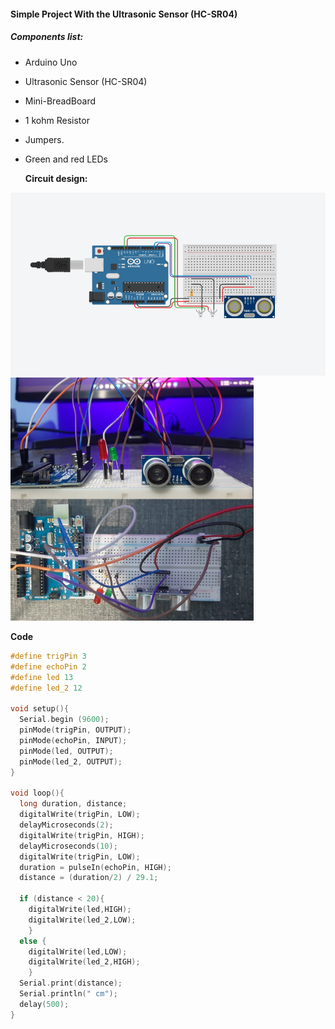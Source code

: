 #### Simple Project With the Ultrasonic Sensor (HC-SR04)

##### Components list:
- Arduino Uno

- Ultrasonic Sensor (HC-SR04)

- Mini-BreadBoard

- 1 kohm Resistor

- Jumpers.

- Green and red LEDs

  __Circuit design:__

<img src="Circuit.png" alt="Circuit Design" style="zoom:80%;" >



<img src="Picture.jpg" alt="Picture" style="zoom:38%;" />

__Code__

~~~c
#define trigPin 3
#define echoPin 2
#define led 13
#define led_2 12

void setup(){
  Serial.begin (9600);
  pinMode(trigPin, OUTPUT);
  pinMode(echoPin, INPUT);
  pinMode(led, OUTPUT);
  pinMode(led_2, OUTPUT);
}

void loop(){ 
  long duration, distance;
  digitalWrite(trigPin, LOW);
  delayMicroseconds(2);
  digitalWrite(trigPin, HIGH);
  delayMicroseconds(10);
  digitalWrite(trigPin, LOW);
  duration = pulseIn(echoPin, HIGH);
  distance = (duration/2) / 29.1;

  if (distance < 20){
    digitalWrite(led,HIGH);
    digitalWrite(led_2,LOW);
    }
  else {
    digitalWrite(led,LOW);
    digitalWrite(led_2,HIGH);
    }
  Serial.print(distance);
  Serial.println(" cm");
  delay(500);
}
~~~
